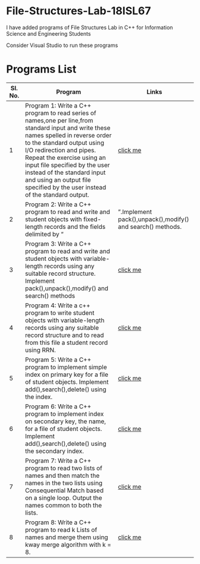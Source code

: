 # File-Structures-Lab-18ISL67
I have added programs of File Structures Lab in C++ for Information Science and Engineering Students

Consider Visual Studio to run these programs

# Programs List

| Sl. No. | Program | Links |
|---|---|---|
| 1 | Program 1: Write a C++ program to read series of names,one per line,from standard input and write these names spelled in reverse order to the standard output using I/O redirection and pipes. Repeat the exercise using an input file specified by the user instead of the standard input and using an output file specified by the user instead of the standard output.| [click me](https://github.com/Anshp1034/File-Structures-Lab-18ISL67/blob/main/18ISL67/1.cpp) |
| 2 | Program 2: Write a C++ program to read and write and student objects with fixed-length records and the fields delimited by “|”.Implement pack(),unpack(),modify() and search() methods.  | [click me](https://github.com/Anshp1034/File-Structures-Lab-18ISL67/blob/main/18ISL67/2.cpp) |
| 3 | Program 3: Write a C++ program to read and write and student objects with variable-length records using any suitable record structure. Implement pack(),unpack(),modify() and search() methods| [click me](https://github.com/Anshp1034/File-Structures-Lab-18ISL67/blob/main/18ISL67/3.cpp) |
| 4 | Program 4: Write a c++ program to write student objects with variable-length records using any suitable record structure and to read from this file a student record using RRN. | [click me](https://github.com/Anshp1034/File-Structures-Lab-18ISL67/blob/main/18ISL67/4.cpp) |
| 5 | Program 5: Write a C++ program to implement simple index on primary key for a file of student objects. Implement add(),search(),delete() using the index. | [click me](https://github.com/Anshp1034/File-Structures-Lab-18ISL67/blob/main/18ISL67/5.cpp) |
| 6 | Program 6: Write a C++ program to implement index on secondary key, the name, for a file of student objects. Implement add(),search(),delete() using the secondary index. | [click me](https://github.com/Anshp1034/File-Structures-Lab-18ISL67/blob/main/18ISL67/6.cpp) |
| 7 | Program 7: Write a C++ program to read two lists of names and then match the names in the two lists using Consequential Match based on a single loop. Output the names common to both the lists. | [click me](https://github.com/Anshp1034/File-Structures-Lab-18ISL67/blob/main/18ISL67/7.cpp) |
| 8 | Program 8: Write a C++ program to read k Lists of names and merge them using kway merge algorithm with k = 8. | [click me](https://github.com/Anshp1034/File-Structures-Lab-18ISL67/blob/main/18ISL67/8.cpp) |
